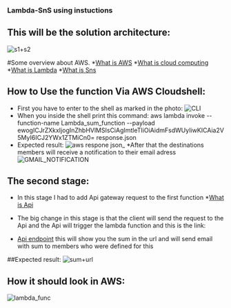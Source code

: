 ### Lambda-SnS using instuctions
## This will be the solution architecture:
![s1+s2](https://user-images.githubusercontent.com/105926044/199258774-af67700a-7533-4cc6-b9b0-df09e82e6adb.png)

#Some overview about AWS.
*[What is AWS](https://www.techtarget.com/searchaws/definition/Amazon-Web-Services)
*[What is cloud computing](https://aws.amazon.com/what-is-cloud-computing/)
*[What is Lambda](https://aws.amazon.com/lambda/)
*[What is Sns](https://docs.aws.amazon.com/sns/latest/dg/welcome.html)

## How to Use the function Via AWS Cloudshell:
* First you have to enter to the shell as marked in the photo:
![CLI](https://user-images.githubusercontent.com/105926044/199261729-bb3ff3c9-7299-40f8-8504-f571b75b9a45.png)
* When you inside the shell print this command: aws lambda invoke --function-name Lambda_sum_function --payload ewogICJrZXkxIjogInZhbHVlMSIsCiAgImtleTIiOiAidmFsdWUyIiwKICAia2V5MyI6ICJ2YWx1ZTMiCn0= response.json
* Expected result:
![aws respone json_](https://user-images.githubusercontent.com/105926044/199262456-912faa07-d82b-4f74-93c7-c6c5848871e7.jpg)
*After that the destinations members will receive a notification to their email adress
![GMAIL_NOTIFICATION](https://user-images.githubusercontent.com/105926044/199263531-d59282cd-c56b-4daa-b679-03ef780f4926.jpg)

## The second stage:
* In this stage I had to add Api gateway request to the first function
*[What is Api](https://www.redhat.com/en/topics/api/what-does-an-api-gateway-do)

* The big change in this stage is that the client will send the request to the Api and the Api will trigger the lambda function and this is the link:
* [Api endpoint](https://jhwbrrnsa2.execute-api.us-east-1.amazonaws.com/Lambda_sum_function) this will show you the sum in the url and will send email with sum to members who were defined for this

##Expected result:
![sum+url](https://user-images.githubusercontent.com/105926044/199266048-73b08ebf-9e2a-41fd-a25c-2ca12b395e18.jpg)

## How it should look in AWS:
![lambda_func](https://user-images.githubusercontent.com/105926044/199266378-092a0302-dd56-4ee2-b70a-4efa9d7e8188.jpg)

